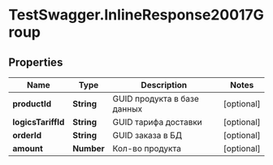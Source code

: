 # TestSwagger.InlineResponse20017Group

## Properties

Name | Type | Description | Notes
------------ | ------------- | ------------- | -------------
**productId** | **String** | GUID продукта в базе данных | [optional] 
**logicsTariffId** | **String** | GUID тарифа доставки | [optional] 
**orderId** | **String** | GUID заказа в БД | [optional] 
**amount** | **Number** | Кол-во продукта | [optional] 


